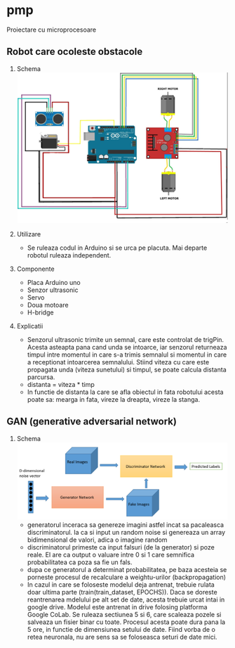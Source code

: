 # pmp
Proiectare cu microprocesoare

## Robot care ocoleste obstacole

1. Schema
   ![](images/robot.jpg)
2. Utilizare
   - Se ruleaza codul in Arduino si se urca pe placuta. Mai departe robotul ruleaza independent.
3. Componente
   - Placa Arduino uno
   - Senzor ultrasonic
   - Servo
   - Doua motoare
   - H-bridge
4. Explicatii

   - Senzorul ultrasonic trimite un semnal, care este controlat de trigPin. Acesta asteapta pana cand unda se intoarce, iar senzorul returneaza timpul intre momentul in care s-a trimis semnalul si momentul in care a receptionat intoarcerea semnalului. Stiind viteza cu care este propagata unda (viteza sunetului) si timpul, se poate calcula distanta parcursa.
   - distanta = viteza * timp
	- In functie de distanta la care se afla obiectul in fata robotului acesta poate sa: mearga in fata, vireze la dreapta, vireze la stanga.

## GAN (generative adversarial network)

1. Schema
   ![](images/sa.png)
   - generatorul inceraca sa genereze imagini astfel incat sa pacaleasca discriminatorul. Ia ca si input un random noise si genereaza un array bidimensional de valori, adica o imagine random
   - discriminatorul primeste ca input falsuri (de la generator) si poze reale. El are ca output o valuare intre 0 si 1 care semnifica probabilitatea ca poza sa fie un fals. 
   - dupa ce generatorul a determinat probabilitatea, pe baza acesteia se porneste procesul de recalculare a weightu-urilor (backpropagation)
   - In cazul in care se foloseste modelul deja antrenat, trebuie rulata doar ultima parte (train(train_dataset, EPOCHS)).
Daca se doreste reantrenarea mdelului pe alt set de date, acesta trebuie urcat intai in google drive. Modelul este antrenat in drive folosing platforma Google CoLab. Se ruleaza sectiunea 5 si 6, care scaleaza pozele si salveaza un fisier binar cu toate. Procesul acesta poate dura pana la 5 ore, in functie de dimensiunea setului de date. Fiind vorba de o retea neuronala, nu are sens sa se foloseasca seturi de date mici.
